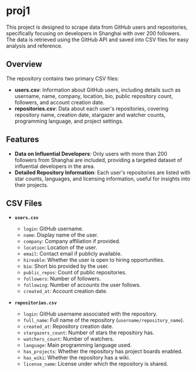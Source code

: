 # proj1
This project is designed to scrape data from GitHub users and repositories, specifically focusing on developers in Shanghai with over 200 followers. The data is retrieved using the GitHub API and saved into CSV files for easy analysis and reference.

## Overview

The repository contains two primary CSV files:
- **users.csv**: Information about GitHub users, including details such as username, name, company, location, bio, public repository count, followers, and account creation date.
- **repositories.csv**: Data about each user's repositories, covering repository name, creation date, stargazer and watcher counts, programming language, and project settings.

## Features

- **Data on Influential Developers**: Only users with more than 200 followers from Shanghai are included, providing a targeted dataset of influential developers in the area.
- **Detailed Repository Information**: Each user's repositories are listed with star counts, languages, and licensing information, useful for insights into their projects.
  
## CSV Files

- **`users.csv`**
  - `login`: GitHub username.
  - `name`: Display name of the user.
  - `company`: Company affiliation if provided.
  - `location`: Location of the user.
  - `email`: Contact email if publicly available.
  - `hireable`: Whether the user is open to hiring opportunities.
  - `bio`: Short bio provided by the user.
  - `public_repos`: Count of public repositories.
  - `followers`: Number of followers.
  - `following`: Number of accounts the user follows.
  - `created_at`: Account creation date.

- **`repositories.csv`**
  - `login`: GitHub username associated with the repository.
  - `full_name`: Full name of the repository (`username/repository_name`).
  - `created_at`: Repository creation date.
  - `stargazers_count`: Number of stars the repository has.
  - `watchers_count`: Number of watchers.
  - `language`: Main programming language used.
  - `has_projects`: Whether the repository has project boards enabled.
  - `has_wiki`: Whether the repository has a wiki.
  - `license_name`: License under which the repository is shared.
